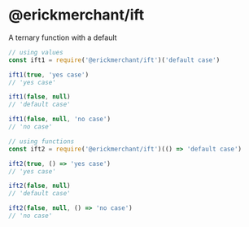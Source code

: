 # @erickmerchant/ift

A ternary function with a default

``` javascript
// using values
const ift1 = require('@erickmerchant/ift')('default case')

ift1(true, 'yes case')
// 'yes case'

ift1(false, null)
// 'default case'

ift1(false, null, 'no case')
// 'no case'

// using functions
const ift2 = require('@erickmerchant/ift')(() => 'default case')

ift2(true, () => 'yes case')
// 'yes case'

ift2(false, null)
// 'default case'

ift2(false, null, () => 'no case')
// 'no case'
```
